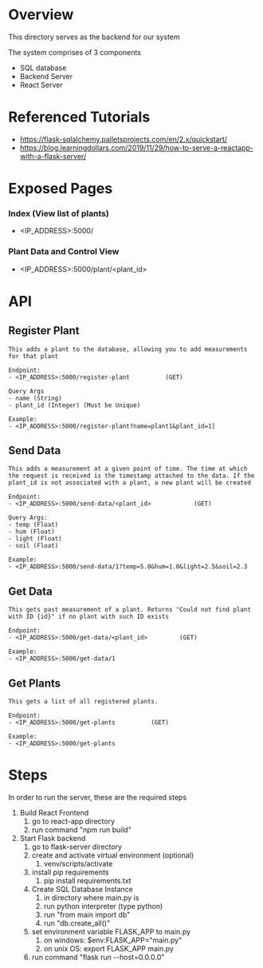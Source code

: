 # Overview

This directory serves as the backend for our system

The system comprises of 3 components
- SQL database
- Backend Server
- React Server

# Referenced Tutorials
- https://flask-sqlalchemy.palletsprojects.com/en/2.x/quickstart/
- https://blog.learningdollars.com/2019/11/29/how-to-serve-a-reactapp-with-a-flask-server/


# Exposed Pages

### Index (View list of plants)
- <IP_ADDRESS>:5000/

### Plant Data and Control View
- <IP_ADDRESS>:5000/plant/<plant_id>


# API

## Register Plant 
	This adds a plant to the database, allowing you to add measurements for that plant

	Endpoint:
	- <IP_ADDRESS>:5000/register-plant			(GET)

	Query Args
	- name (String)
	- plant_id (Integer) (Must be Unique)

	Example:
	- <IP_ADDRESS>:5000/register-plant?name=plant1&plant_id=1]

## Send Data
	This adds a measurement at a given point of time. The time at which the request is received is the timestamp attached to the data. If the plant_id is not associated with a plant, a new plant will be created

	Endpoint:
	- <IP_ADDRESS>:5000/send-data/<plant_id>			(GET)

	Query Args:
	- temp (Float)
	- hum (Float)
	- light (Float)
	- soil (Float)

	Example:
	- <IP_ADDRESS>:5000/send-data/1?temp=5.0&hum=1.0&light=2.5&soil=2.3

## Get Data
	This gets past measurement of a plant. Returns "Could not find plant with ID {id}" if no plant with such ID exists

	Endpoint:
	- <IP_ADDRESS>:5000/get-data/<plant_id>			(GET)

	Example:
	- <IP_ADDRESS>:5000/get-data/1

## Get Plants
	This gets a list of all registered plants.

	Endpoint:
	- <IP_ADDRESS>:5000/get-plants			(GET)

	Example:
	- <IP_ADDRESS>:5000/get-plants


# Steps

In order to run the server, these are the required steps

1) Build React Frontend
   1) go to react-app directory
   2) run command "npm run build"
2) Start Flask backend
   1) go to flask-server directory
   2) create and activate virtual environment (optional)
      1) venv/scripts/activate
   3) install pip requirements
      1) pip install requirements.txt
   4) Create SQL Database Instance
      1) in directory where main.py is
      2) run python interpreter (type python)
      3) run "from main import db"
      4) run "db.create_all()"
   5) set environment variable FLASK_APP to main.py
      1) on windows:	$env:FLASK_APP="main.py"
      2) on unix OS:	export FLASK_APP main.py
   6) run command "flask run --host=0.0.0.0"